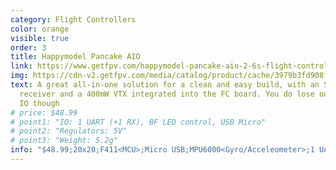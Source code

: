 ```yaml
---
category: Flight Controllers
color: orange
visible: true
order: 3
title: Happymodel Pancake AIO
link: https://www.getfpv.com/happymodel-pancake-aio-2-6s-flight-controller.html
img: https://cdn-v2.getfpv.com/media/catalog/product/cache/3979b3fd908fbb12b31974edb6316b2e/h/a/happymodel-pancake-aio-fc_6_.jpg
text: A great all-in-one solution for a clean and easy build, with an SPI ELRS
  receiver and a 400mW VTX integrated into the FC board. You do lose out on some
  IO though
# price: $48.99
# point1: "IO: 1 UART (+1 RX), BF LED control, USB Micro"
# point2: "Regulators: 5V"
# point3: "Weight: 5.2g"
info: "$48.99;20x20;F411<MCU>;Micro USB;MPU6000<Gyro/Acceleometer>;1 UART (+1 RX);BF LED control;5V;5.2g"
---
```

